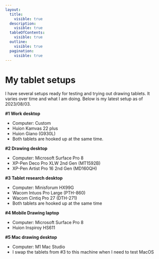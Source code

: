 ```yaml
---
layout:
  title:
    visible: true
  description:
    visible: true
  tableOfContents:
    visible: true
  outline:
    visible: true
  pagination:
    visible: true
---
```


# My tablet setups

I have several setups ready for testing and trying out drawing tablets. It varies over time and what I am doing. Below is my latest setup as of 2023/08/03.

**#1 Work desktop**

* Computer: Custom
* Huion Kamvas 22 plus
* Huion Giano (G930L)&#x20;
* Both tablets are hooked up at the same time.

**#2 Drawing desktop**&#x20;

* Computer: Microsoft Surface Pro 8
* XP-Pen Deco Pro XLW 2nd Gen (MT1592B)
* XP-Pen Artist Pro 16 2nd Gen (MD160QH)

**#3 Tablet research desktop**

* Computer: Minisforum HX99G
* Wacom Intuos Pro Large (PTH-860)
* Wacom Cintiq Pro 27 (DTH-271)
* Both tablets are hooked up at the same time

**#4 Mobile Drawing laptop**

* Computer: Microsoft Surface Pro 8&#x20;
* Huion Inspiroy HS611

**#5 Mac drawing desktop**

* Computer: M1 Mac Studio
* I swap the tablets from #3 to this machine when I need to test MacOS &#x20;

